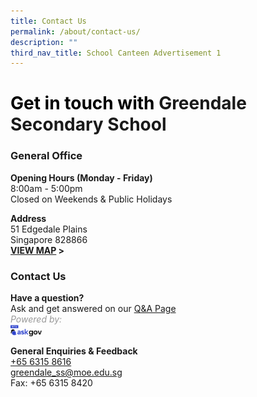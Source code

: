 ```yaml
---
title: Contact Us
permalink: /about/contact-us/
description: ""
third_nav_title: School Canteen Advertisement 1
---
```

# **<span style="color:#000000">Get in touch with</span> Greendale Secondary School**

### General Office

**Opening Hours (Monday - Friday)**
<br> 8:00am - 5:00pm
<br> Closed on Weekends &amp; Public Holidays

**Address**
<br> 51 Edgedale Plains
<br> Singapore 828866
<br> **[VIEW MAP](https://maps.google.com/maps?q=51+Edgedale+Plains+Singapore+828866+) &gt;**

### Contact Us
**Have a question?**
<br>Ask and get answered on our [Q&amp;A Page](https://ask.gov.sg/gdlss)
<br><span style="color:#999999">*Powered by:*</span>
<br> <img src="/images/logo-askgov.png" style="width: 10%;float:left">
<br><br>**General Enquiries &amp; Feedback**
<br> [+65 6315 8616](tel:+6563158616)
<br> [greendale_ss@moe.edu.sg](mailto:greendale_ss@moe.edu.sg)
<br> Fax: +65 6315 8420